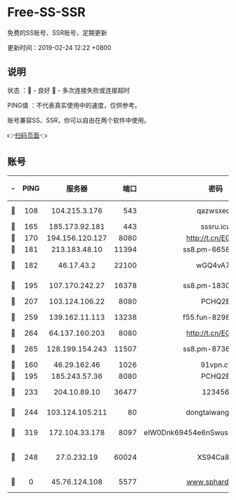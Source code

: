 # Free-SS-SSR

免费的SS账号、SSR账号，定期更新

更新时间：2019-02-24 12:22 +0800

## 说明

状态     ：🙂 - 良好 🙁 - 多次连接失败或连接超时

PING值   ：不代表真实使用中的速度，仅供参考。

账号兼容SS、SSR，你可以自由在两个软件中使用。

👉[扫码页面](https://liesauer.github.io/free-ss-ssr.github.io/)👈

## 账号

|-|PING|服务器|端口|密码|加密方式|区域|
|:----:|:----:|:-----:|-----:|:----:|:----:|:----:|
|🙂|108|104.215.3.176|543|qazwsxedc|aes-256-gcm|JP|
|🙂|165|185.173.92.181|443|sssru.icu|rc4-md5|RU|
|🙂|170|194.156.120.127|8080|http://t.cn/EGJIyrl|rc4-md5|RU|
|🙂|181|213.183.48.10|11394|ss8.pm-66583704|rc4-md5|RU|
|🙂|182|46.17.43.2|22100|wGQ4vA7D|aes-256-gcm|RU|
|🙂|195|107.170.242.27|16378|ss8.pm-18305798|aes-256-cfb|US|
|🙂|207|103.124.106.22|8080|PCHQ2E|rc4-md5|US|
|🙂|259|139.162.11.113|13238|f55.fun-82987043|aes-256-cfb|SG|
|🙂|264|64.137.160.203|8080|http://t.cn/EGJIyrl|rc4-md5|CA|
|🙂|265|128.199.154.243|11507|ss8.pm-87365089|aes-256-cfb|SG|
|🙂|160|46.29.162.46|1026|91vpn.cf|rc4-md5|RU|
|🙂|195|185.243.57.36|8080|PCHQ2E|rc4-md5|US|
|🙂|233|204.10.89.10|36477|123456|aes-256-cfb|US|
|🙂|244|103.124.105.211|80|dongtaiwang.com|aes-256-cfb|US|
|🙂|319|172.104.33.178|8097|eIW0Dnk69454e6nSwuspv9DmS201tQ0D|aes-256-cfb|SG|
|🙁|248|27.0.232.19|60024|XS94Ca8K|xchacha20-ietf-poly1305|HK|
|🙁|0|45.76.124.108|5577|www.sphard.com|aes-256-cfb|AU|
